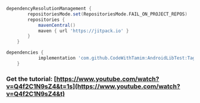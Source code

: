 ```groovy
dependencyResolutionManagement {
		repositoriesMode.set(RepositoriesMode.FAIL_ON_PROJECT_REPOS)
		repositories {
			mavenCentral()
			maven { url 'https://jitpack.io' }
		}
	}
```

```groovy
dependencies {
	        implementation 'com.github.CodeWithTamim:AndroidLibTest:Tag'
	}
```

### Get the tutorial: [https://www.youtube.com/watch?v=Q4f2C1N9sZ4&t=1s](https://www.youtube.com/watch?v=Q4f2C1N9sZ4&t)

